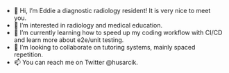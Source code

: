 - 👋 Hi, I’m Eddie a diagnostic radiology resident! It is very nice to meet you. 
- 👀 I’m interested in radiology and medical education.
- 🌱 I’m currently learning how to speed up my coding workflow with CI/CD and learn more about e2e/unit testing.
- 💞️ I’m looking to collaborate on tutoring systems, mainly spaced repetition.
- 📫 You can reach me on Twitter @husarcik.

<!---
husarcik/husarcik is a ✨ special ✨ repository because its `README.md` (this file) appears on your GitHub profile.
You can click the Preview link to take a look at your changes.
--->
